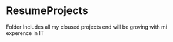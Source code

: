 # ResumeProjects
Folder Includes all my cloused projects end  will be groving with mi experence in IT 
